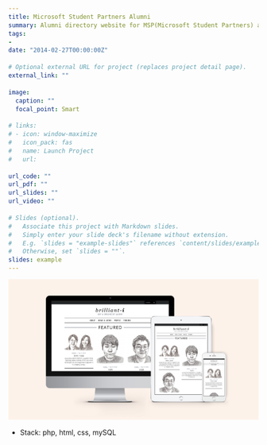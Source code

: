 ```yaml
---
title: Microsoft Student Partners Alumni
summary: Alumni directory website for MSP(Microsoft Student Partners) and ImagineCup students. This project includes print collaborated with Earth
tags:
- 
date: "2014-02-27T00:00:00Z"

# Optional external URL for project (replaces project detail page).
external_link: ""

image:
  caption: ""
  focal_point: Smart

# links:
# - icon: window-maximize
#   icon_pack: fas
#   name: Launch Project
#   url: 

url_code: ""
url_pdf: ""
url_slides: ""
url_video: ""

# Slides (optional).
#   Associate this project with Markdown slides.
#   Simply enter your slide deck's filename without extension.
#   E.g. `slides = "example-slides"` references `content/slides/example-slides.md`.
#   Otherwise, set `slides = ""`.
slides: example
---
```


![alt text](brilliant-i.png)
- Stack: php, html, css, mySQL